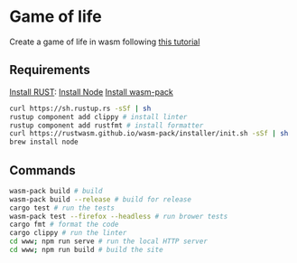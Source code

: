 # Game of life

Create a game of life in wasm following [this tutorial](https://rustwasm.github.io/book/game-of-life/introduction.html)

## Requirements

[Install RUST](https://www.rust-lang.org/en-US/install.html):
[Install Node](https://nodejs.org/en/download/)
[Install wasm-pack](https://rustwasm.github.io/wasm-pack/installer/)

```bash
curl https://sh.rustup.rs -sSf | sh
rustup component add clippy # install linter
rustup component add rustfmt # install formatter
curl https://rustwasm.github.io/wasm-pack/installer/init.sh -sSf | sh
brew install node
```

## Commands

```bash
wasm-pack build # build
wasm-pack build --release # build for release
cargo test # run the tests
wasm-pack test --firefox --headless # run brower tests
cargo fmt # format the code
cargo clippy # run the linter
cd www; npm run serve # run the local HTTP server
cd www; npm run build # build the site
```
